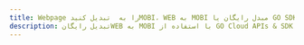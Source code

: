 ---title: Webpage را به  تبدیل کنیدMOBI، WEB به MOBI مبدل رایگان یا GO SDKdescription: تبدیل رایگانWEB به MOBI با استفاده از GO Cloud APIs & SDK همچنین اسناد PDF را در Cloud ایجاد، ویرایش و رندر کنید.---